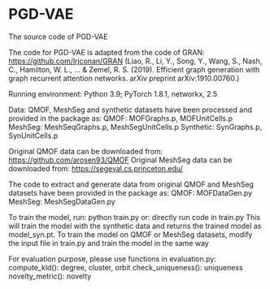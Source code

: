 # PGD-VAE
The source code of PGD-VAE

The code for PGD-VAE is adapted from the code of GRAN: https://github.com/lrjconan/GRAN 
(Liao, R., Li, Y., Song, Y., Wang, S., Nash, C., Hamilton, W. L., ... & Zemel, R. S. (2019). Efficient graph generation with graph recurrent attention networks. arXiv preprint arXiv:1910.00760.)

Running environment:
Python 3.9; PyTorch 1.8.1, networkx, 2.5

Data: QMOF, MeshSeg and synthetic datasets have been processed and provided in the package as: 
QMOF: MOFGraphs.p, MOFUnitCells.p
MeshSeg: MeshSeqGraphs.p, MeshSegUnitCells.p
Synthetic: SynGraphs.p, SynUnitCells.p

Original QMOF data can be downloaded from: https://github.com/arosen93/QMOF
Original MeshSeg data can be downloaded from: https://segeval.cs.princeton.edu/

The code to extract and generate data from original QMOF and MeshSeg datasets have been provided in the package as:
QMOF: MOFDataGen.py
MeshSeg: MeshSegDataGen.py

To train the model, run:
python train.py
or:
directly run code in train.py
This will train the model with the synthetic data and returns the trained model as model_syn.pt.
To train the model on QMOF or MeshSeg datasets, modify the input file in train.py and train the model in the same way

For evaluation purpose, please use functions in evaluation.py:
compute_kld(): degree, cluster, orbit
check_uniqueness(): uniqueness
novelty_metric(): novelty
